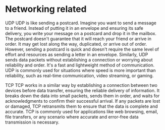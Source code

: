 # Networking related

UDP 
UDP is like sending a postcard.
Imagine you want to send a message to a friend. Instead of putting it in an envelope and ensuring its safe delivery, you write your message on a postcard and drop it in the mailbox.
The postcard doesn't guarantee that it will reach your friend or arrive in order. It may get lost along the way, duplicated, or arrive out of order.
However, sending a postcard is quick and doesn't require the same level of effort and resources as sending a letter in an envelope.
Similarly, UDP sends data packets without establishing a connection or worrying about reliability and order. It's a fast and lightweight method of communication.
UDP is commonly used for situations where speed is more important than reliability, such as real-time communication, video streaming, or gaming.


TCP
TCP works in a similar way by establishing a connection between two devices before data transfer, ensuring the reliable delivery of information.
It breaks down the data into small packets, sends them in order, and waits for acknowledgments to confirm their successful arrival.
If any packets are lost or damaged, TCP retransmits them to ensure that the data is complete and accurate.
TCP is commonly used for applications like web browsing, email, file transfers, or any scenario where accurate and error-free data transmission is necessary.

